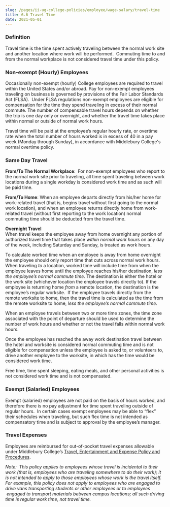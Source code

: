 ```yaml
---
slug: /pages/ii-ug-college-policies/employee/wage-salary/travel-time
title: 6.6 Travel Time
date: 2021-05-01
---
```

### Definition

Travel time is the time spent actively traveling between the normal work site and another location where work will be performed.  Commuting time to and from the normal workplace is not considered travel time under this policy.

### Non-exempt (Hourly) Employees

Occasionally non-exempt (hourly) College employees are required to travel within the United States and/or abroad. Pay for non-exempt employees traveling on business is governed by provisions of the Fair Labor Standards Act (FLSA).  Under FLSA regulations non-exempt employees are eligible for compensation for the time they spend traveling in excess of their normal commute. The number of compensable travel hours depends on whether the trip is one day only or overnight, and whether the travel time takes place within normal or outside of normal work hours.

Travel time will be paid at the employee’s regular hourly rate, or overtime rate when the total number of hours worked is in excess of 40 in a pay week (Monday through Sunday), in accordance with Middlebury College's normal overtime policy.

### Same Day Travel

**From/To The Normal Workplace**:  For non-exempt employees who report to the normal work site prior to traveling, all time spent traveling between work locations during a single workday is considered work time and as such will be paid time.

**From/To Home**: When an employee departs directly from his/her home for work-related travel (that is, begins travel without first going to the normal work location), and when an employee returns directly home from work-related travel (without first reporting to the work location) normal commuting time should be deducted from the travel time.

**Overnight Travel**  
When travel keeps the employee away from home overnight any portion of authorized travel time that takes place _within normal work hours_ on any day of the week, including Saturday and Sunday, is treated as work hours.

To calculate worked time when an employee is away from home overnight the employee should only report time that cuts across normal work hours.  When traveling _to_ a location, worked time will include time from when the employee leaves home until the employee reaches his/her destination, _less the employee’s normal commute time_. The destination is either the hotel or the work site (whichever location the employee travels directly to). If the employee is returning home _from_ a remote location, the destination is the employee’s regular worksite.  If the employee travels directly from the remote worksite to home, then the travel time is calculated as the time from the remote worksite to home, _less the employee’s normal commute time._

When an employee travels between two or more time zones, the time zone associated with the point of departure should be used to determine the number of work hours and whether or not the travel falls within normal work hours.

Once the employee has reached the away work destination travel between the hotel and worksite is considered normal commuting time and is not eligible for compensation unless the employee is asked to, or volunteers to, drive another employee to the worksite, in which has the time would be considered work time.

Free time, time spent sleeping, eating meals, and other personal activities is not considered work time and is not compensated.

### Exempt (Salaried) Employees

Exempt (salaried) employees are not paid on the basis of hours worked, and therefore there is no pay adjustment for time spent traveling outside of regular hours.  In certain cases exempt employees may be able to “flex” their schedules when traveling, but such flex time is not intended as compensatory time and is subject to approval by the employee’s manager.

### Travel Expenses

Employees are reimbursed for out-of-pocket travel expenses allowable under Middlebury College’s [Travel, Entertainment and Expense Policy and Procedures](/assets/travel_expense_policy.pdf).

_Note:  This policy applies to employees whose travel is incidental to their work (that is, employees who are traveling somewhere to do their work); it is not intended to apply to those employees whose work is the travel itself.  For example, this policy does not apply to employees who are engaged to drive vans transporting students or other employees or to employees  engaged to transport materials between campus locations; all such driving time is regular work time, not travel time._